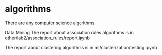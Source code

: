 # algorithms
There are any computer science algorithms

Data Mining
The report about association rules algorithms is in other/lab2/association_rules/report.ipynb

The report about clustering algorithms is in ml/clusterization/testing.ipynb
